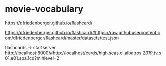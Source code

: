 # movie-vocabulary

https://dfriedenberger.github.io/flashcard/

https://dfriedenberger.github.io/flashcard/#https://raw.githubusercontent.com/dfriedenberger/flashcard/master/datasets/test.json


flashcards -> startserver
http://localhost:8000/#http://localhost/cards/high.seas.el.albatros._2019_.tv.s01.e01.spa.1cd?minlevel=2